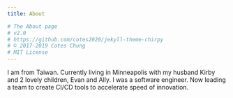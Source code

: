 ```yaml
---
title: About

# The About page
# v2.0
# https://github.com/cotes2020/jekyll-theme-chirpy
# © 2017-2019 Cotes Chung
# MIT License
---
```


I am from Taiwan. Currently living in Minneapolis with my husband Kirby and 2 lovely children, Evan and Ally. I was a software engineer. Now leading a team to create CI/CD tools to accelerate speed of innovation.
